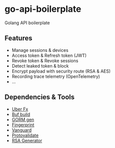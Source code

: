 # go-api-boilerplate

Golang API boilerplate

## Features

- Manage sessions & devices
- Access token & Refresh token (JWT)
- Revoke token & Revoke sessions
- Detect leaked token & block
- Encrypt payload with security route (RSA & AES)
- Recording trace telemetry (OpenTelemetry)
- ...

## Dependencies & Tools

- [Uber Fx](https://github.com/uber-go/fx)
- [Buf build](https://github.com/bufbuild/buf)
- [GORM gen](https://gorm.io/gen/index.html)
- [Fingerprint](https://github.com/anhnmt/go-fingerprint)
- [Vanguard](https://github.com/connectrpc/vanguard-go)
- [Protovalidate](https://github.com/bufbuild/protovalidate-go)
- [RSA Generator](https://www.csfieldguide.org.nz/en/interactives/rsa-key-generator/)